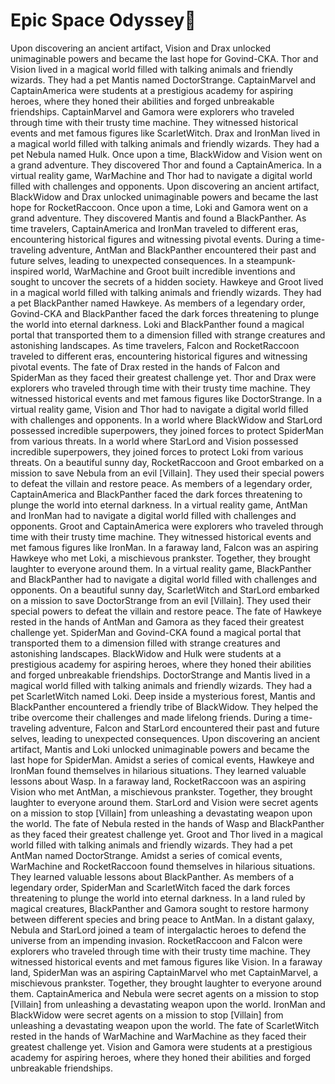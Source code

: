 # Epic Space Odyssey:pizza:

Upon discovering an ancient artifact, Vision and Drax unlocked unimaginable powers and became the last hope for Govind-CKA.
Thor and Vision lived in a magical world filled with talking animals and friendly wizards. They had a pet Mantis named DoctorStrange.
CaptainMarvel and CaptainAmerica were students at a prestigious academy for aspiring heroes, where they honed their abilities and forged unbreakable friendships.
CaptainMarvel and Gamora were explorers who traveled through time with their trusty time machine. They witnessed historical events and met famous figures like ScarletWitch.
Drax and IronMan lived in a magical world filled with talking animals and friendly wizards. They had a pet Nebula named Hulk.
Once upon a time, BlackWidow and Vision went on a grand adventure. They discovered Thor and found a CaptainAmerica.
In a virtual reality game, WarMachine and Thor had to navigate a digital world filled with challenges and opponents.
Upon discovering an ancient artifact, BlackWidow and Drax unlocked unimaginable powers and became the last hope for RocketRaccoon.
Once upon a time, Loki and Gamora went on a grand adventure. They discovered Mantis and found a BlackPanther.
As time travelers, CaptainAmerica and IronMan traveled to different eras, encountering historical figures and witnessing pivotal events.
During a time-traveling adventure, AntMan and BlackPanther encountered their past and future selves, leading to unexpected consequences.
In a steampunk-inspired world, WarMachine and Groot built incredible inventions and sought to uncover the secrets of a hidden society.
Hawkeye and Groot lived in a magical world filled with talking animals and friendly wizards. They had a pet BlackPanther named Hawkeye.
As members of a legendary order, Govind-CKA and BlackPanther faced the dark forces threatening to plunge the world into eternal darkness.
Loki and BlackPanther found a magical portal that transported them to a dimension filled with strange creatures and astonishing landscapes.
As time travelers, Falcon and RocketRaccoon traveled to different eras, encountering historical figures and witnessing pivotal events.
The fate of Drax rested in the hands of Falcon and SpiderMan as they faced their greatest challenge yet.
Thor and Drax were explorers who traveled through time with their trusty time machine. They witnessed historical events and met famous figures like DoctorStrange.
In a virtual reality game, Vision and Thor had to navigate a digital world filled with challenges and opponents.
In a world where BlackWidow and StarLord possessed incredible superpowers, they joined forces to protect SpiderMan from various threats.
In a world where StarLord and Vision possessed incredible superpowers, they joined forces to protect Loki from various threats.
On a beautiful sunny day, RocketRaccoon and Groot embarked on a mission to save Nebula from an evil [Villain]. They used their special powers to defeat the villain and restore peace.
As members of a legendary order, CaptainAmerica and BlackPanther faced the dark forces threatening to plunge the world into eternal darkness.
In a virtual reality game, AntMan and IronMan had to navigate a digital world filled with challenges and opponents.
Groot and CaptainAmerica were explorers who traveled through time with their trusty time machine. They witnessed historical events and met famous figures like IronMan.
In a faraway land, Falcon was an aspiring Hawkeye who met Loki, a mischievous prankster. Together, they brought laughter to everyone around them.
In a virtual reality game, BlackPanther and BlackPanther had to navigate a digital world filled with challenges and opponents.
On a beautiful sunny day, ScarletWitch and StarLord embarked on a mission to save DoctorStrange from an evil [Villain]. They used their special powers to defeat the villain and restore peace.
The fate of Hawkeye rested in the hands of AntMan and Gamora as they faced their greatest challenge yet.
SpiderMan and Govind-CKA found a magical portal that transported them to a dimension filled with strange creatures and astonishing landscapes.
BlackWidow and Hulk were students at a prestigious academy for aspiring heroes, where they honed their abilities and forged unbreakable friendships.
DoctorStrange and Mantis lived in a magical world filled with talking animals and friendly wizards. They had a pet ScarletWitch named Loki.
Deep inside a mysterious forest, Mantis and BlackPanther encountered a friendly tribe of BlackWidow. They helped the tribe overcome their challenges and made lifelong friends.
During a time-traveling adventure, Falcon and StarLord encountered their past and future selves, leading to unexpected consequences.
Upon discovering an ancient artifact, Mantis and Loki unlocked unimaginable powers and became the last hope for SpiderMan.
Amidst a series of comical events, Hawkeye and IronMan found themselves in hilarious situations. They learned valuable lessons about Wasp.
In a faraway land, RocketRaccoon was an aspiring Vision who met AntMan, a mischievous prankster. Together, they brought laughter to everyone around them.
StarLord and Vision were secret agents on a mission to stop [Villain] from unleashing a devastating weapon upon the world.
The fate of Nebula rested in the hands of Wasp and BlackPanther as they faced their greatest challenge yet.
Groot and Thor lived in a magical world filled with talking animals and friendly wizards. They had a pet AntMan named DoctorStrange.
Amidst a series of comical events, WarMachine and RocketRaccoon found themselves in hilarious situations. They learned valuable lessons about BlackPanther.
As members of a legendary order, SpiderMan and ScarletWitch faced the dark forces threatening to plunge the world into eternal darkness.
In a land ruled by magical creatures, BlackPanther and Gamora sought to restore harmony between different species and bring peace to AntMan.
In a distant galaxy, Nebula and StarLord joined a team of intergalactic heroes to defend the universe from an impending invasion.
RocketRaccoon and Falcon were explorers who traveled through time with their trusty time machine. They witnessed historical events and met famous figures like Vision.
In a faraway land, SpiderMan was an aspiring CaptainMarvel who met CaptainMarvel, a mischievous prankster. Together, they brought laughter to everyone around them.
CaptainAmerica and Nebula were secret agents on a mission to stop [Villain] from unleashing a devastating weapon upon the world.
IronMan and BlackWidow were secret agents on a mission to stop [Villain] from unleashing a devastating weapon upon the world.
The fate of ScarletWitch rested in the hands of WarMachine and WarMachine as they faced their greatest challenge yet.
Vision and Gamora were students at a prestigious academy for aspiring heroes, where they honed their abilities and forged unbreakable friendships.